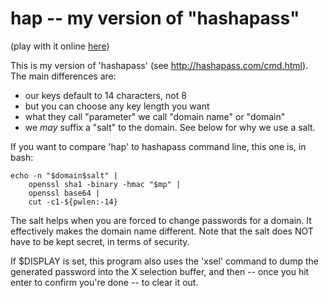 # hap -- my version of "hashapass"

(play with it online [here][ol])

[ol]: http://sitaramc.github.com/hap/hap.html

This is my version of 'hashapass' (see http://hashapass.com/cmd.html). The
main differences are:

  * our keys default to 14 characters, not 8
  * but you can choose any key length you want
  * what they call "parameter" we call "domain name" or "domain"
  * we *may* suffix a "salt" to the domain.  See below for why we use a salt.

If you want to compare 'hap' to hashapass command line, this one is, in bash:

    echo -n "$domain$salt" |
        openssl sha1 -binary -hmac "$mp" |
        openssl base64 |
        cut -c1-${pwlen:-14}

The salt helps when you are forced to change passwords for a domain.  It
effectively makes the domain name different.  Note that the salt does NOT have
to be kept secret, in terms of security.

If $DISPLAY is set, this program also uses the 'xsel' command to dump the
generated password into the X selection buffer, and then -- once you hit enter
to confirm you're done -- to clear it out.
